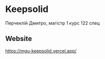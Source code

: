 # Keepsolid 
Перчеклій Дмитро, магістр 1 курс 122 спец

## Website
https://mgu-keepsolid.vercel.app/
